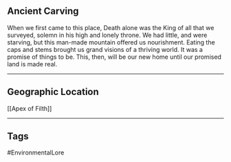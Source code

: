 ## Ancient Carving
When we first came to this place, Death alone was the King of all that we surveyed, solemn in his high and lonely throne. We had little, and were starving, but this man-made mountain offered us nourishment. Eating the caps and stems brought us grand visions of a thriving world. It was a promise of things to be. This, then, will be our new home until our promised land is made real.

---
## Geographic Location
[[Apex of Filth]]

---
## Tags
#EnvironmentalLore 
